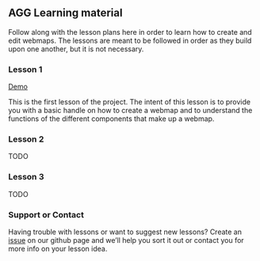 ## AGG Learning material

Follow along with the lesson plans here in order to learn how to create and edit webmaps.
The lessons are meant to be followed in order as they build upon one another, but it is not necessary.


### Lesson 1
[Demo](https://cdn.rawgit.com/AlbertaGeomaticsGroup/Learning-Material/9a732b68/Lessons/Lesson-1/index.html)


This is the first lesson of the project. 
The intent of this lesson is to provide you with a basic handle on how to create a webmap and to understand the functions of the different components that make up a webmap. 

### Lesson 2

TODO

### Lesson 3

TODO

### Support or Contact

Having trouble with lessons or want to suggest new lessons? Create an [issue](https://github.com/AlbertaGeomaticsGroup/Learning-Material/issues) on our github page and we’ll help you sort it out or contact you for more info on your lesson idea.
